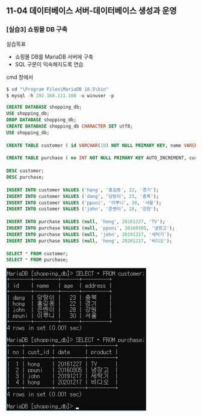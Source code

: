 ## 11-04 데이터베이스 서버-데이터베이스 생성과 운영

### [실습3] 쇼핑몰 DB 구축

실습목표
- 쇼핑몰 DB를 MariaDB 서버에 구축
- SQL 구문이 익숙해지도록 연습

cmd 창에서

```powershell
$ cd "\Program Files\MariaDB 10.5\bin"
$ mysql -h 192.168.111.100 -u winuser -p
```

```sql
CREATE DATABASE shopping_db;
USE shopping_db;
DROP DATABASE shopping_db;
CREATE DATABASE shopping_db CHARACTER SET utf8;
USE shopping_db;

CREATE TABLE customer ( id VARCHAR(10) NOT NULL PRIMARY KEY, name VARCHAR(5), age INT, address VARCHAR(5) );

CREATE TABLE purchase ( no INT NOT NULL PRIMARY KEY AUTO_INCREMENT, cust_id VARCHAR(10), date CHAR(8), product VARCHAR(5) );

DESC customer;
DESC purchase;

INSERT INTO customer VALUES ('hong', '홍길동', 22, '경기');
INSERT INTO customer VALUES ('dang', '당탕이', 23, '충북');
INSERT INTO customer VALUES ('ppuni', '이뿌니', 30, '서울');
INSERT INTO customer VALUES ('john', '존벤이', 28, '강원');

INSERT INTO purchase VALUES (null, 'hong', 20161227, 'TV');
INSERT INTO purchase VALUES (null, 'ppuni', 20160305, '냉장고');
INSERT INTO purchase VALUES (null, 'john', 20191217, '세탁기');
INSERT INTO purchase VALUES (null, 'hong', 20201217, '비디오');

SELECT * FROM customer;
SELECT * FROM purchase;
```

![11-04 실습 결과](./assets/11-04실습결과.png)